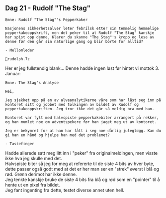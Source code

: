 ## Dag 21 - Rudolf "The Stag"

```
Emne: Rudolf "The Stag"'s Pepperkaker

Nasjonens sikkerhetsalver leter febrilsk etter sin temmelig hemmelige pepperkakeoppskrift, men det peker til at Rudolf "The Stag" kanskje har spist opp denne. Klarer du skanne "The Stag"'s kropp og lese av denne før den går sin naturlige gang og blir borte for alltid?

- Mellomleder

📎rudolph.7z
```

Her er jeg fullstendig blank... Denne hadde ingen løst før hintet vi mottok 3. Januar:
```
Emne: The Stag's Analyse

Hei,

Jeg sjekket opp på en av alveanalytikerne våre som har låst seg inn på kontoret sitt og jobbet med tolkingen av bildet av Rudolf og pepperkakeoppskriften. Jeg tror ikke det går så veldig bra med han.

Kontoret var fylt med halvspiste pepperkakebiter arrangert på rekker, og han mumlet noe om adventspekere før han jaget meg ut av kontoret.

Jeg er bekymret for at han har fått i seg noe dårlig julegløgg. Kan du gi han en hånd og hjelpe han med det problemet?

- Tastefinger
```

Hadde allerede satt meg litt inn i "peker" fra originalmeldingen, men visste ikke hva jeg skulle med det.\
Halvspiste biter så jeg for meg at refererte til de siste 4 bits av hver byte, dette passer også godt med at det er her man ser en "strek" øverst i blå og rød. Grønn derimot har ikke denne.\
Jeg tenkte kanskje bruke de siste 4 bits fra blå og rød som en "pointer" til å hente ut en pixel fra bildet.\
Jeg fant ingenting fra dette, testet diverse annet uten hell.
